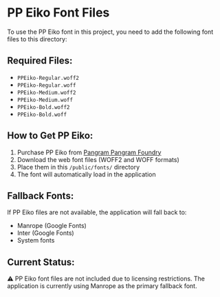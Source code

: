 # PP Eiko Font Files

To use the PP Eiko font in this project, you need to add the following font files to this directory:

## Required Files:

- `PPEiko-Regular.woff2`
- `PPEiko-Regular.woff`
- `PPEiko-Medium.woff2`
- `PPEiko-Medium.woff`
- `PPEiko-Bold.woff2`
- `PPEiko-Bold.woff`

## How to Get PP Eiko:

1. Purchase PP Eiko from [Pangram Pangram Foundry](https://pangrampangram.com/products/eiko)
2. Download the web font files (WOFF2 and WOFF formats)
3. Place them in this `/public/fonts/` directory
4. The font will automatically load in the application

## Fallback Fonts:

If PP Eiko files are not available, the application will fall back to:

- Manrope (Google Fonts)
- Inter (Google Fonts)
- System fonts

## Current Status:

⚠️ PP Eiko font files are not included due to licensing restrictions.
The application is currently using Manrope as the primary fallback font.
